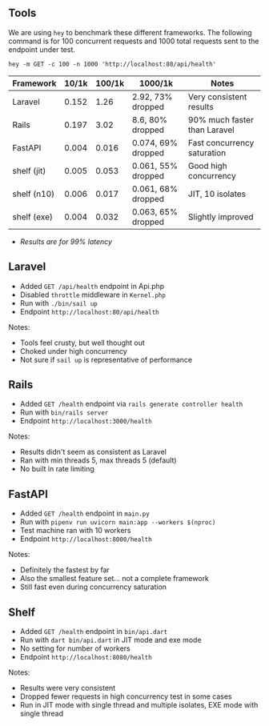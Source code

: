 ## Tools

We are using `hey` to benchmark these different frameworks.
The following command is for 100 concurrent requests and
1000 total requests sent to the endpoint under test.

```
hey -m GET -c 100 -n 1000 'http://localhost:80/api/health'
```

| Framework   | 10/1k | 100/1k | 1000/1k            | Notes                        |
| ----------- | ----- | ------ | ------------------ | ---------------------------- |
| Laravel     | 0.152 | 1.26   | 2.92, 73% dropped  | Very consistent results      |
| Rails       | 0.197 | 3.02   | 8.6, 80% dropped   | 90% much faster than Laravel |
| FastAPI     | 0.004 | 0.016  | 0.074, 69% dropped | Fast concurrency saturation  |
| shelf (jit) | 0.005 | 0.053  | 0.061, 55% dropped | Good high concurrency        |
| shelf (n10) | 0.006 | 0.017  | 0.061, 68% dropped | JIT, 10 isolates             |
| shelf (exe) | 0.004 | 0.032  | 0.063, 65% dropped | Slightly improved            |

- _Results are for 99% latency_

## Laravel

- Added `GET /api/health` endpoint in Api.php
- Disabled `throttle` middleware in `Kernel.php`
- Run with `./bin/sail up`
- Endpoint `http://localhost:80/api/health`

Notes:

- Tools feel crusty, but well thought out
- Choked under high concurrency
- Not sure if `sail up` is representative of performance

## Rails

- Added `GET /health` endpoint via `rails generate controller health`
- Run with `bin/rails server`
- Endpoint `http://localhost:3000/health`

Notes:

- Results didn't seem as consistent as Laravel
- Ran with min threads 5, max threads 5 (default)
- No built in rate limiting

## FastAPI

- Added `GET /health` endpoint in `main.py`
- Run with `pipenv run uvicorn main:app --workers $(nproc)`
- Test machine ran with 10 workers
- Endpoint `http://localhost:8000/health`

Notes:

- Definitely the fastest by far
- Also the smallest feature set... not a complete framework
- Still fast even during concurrency saturation

## Shelf

- Added `GET /health` endpoint in `bin/api.dart`
- Run with `dart bin/api.dart` in JIT mode and exe mode
- No setting for number of workers
- Endpoint `http://localhost:8080/health`

Notes:

- Results were very consistent
- Dropped fewer requests in high concurrency test in some cases
- Run in JIT mode with single thread and multiple isolates, EXE mode with single thread
